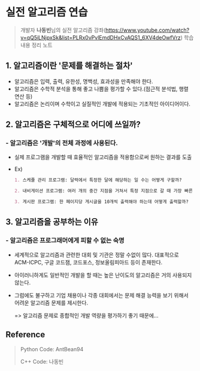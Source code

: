 # 실전 알고리즘 연습

> 개발자 **나동빈**님의 실전 알고리즘 강좌(https://www.youtube.com/watch?v=qQ5iLNjpxSk&list=PLRx0vPvlEmdDHxCvAQS1_6XV4deOwfVrz) 학습내용 정리 노트

## 1. 알고리즘이란 '문제를 해결하는 절차'

- 알고리즘은 입력, 출력, 유한성, 명백성, 효과성을 만족해야 한다.
- 알고리즘은 수학적 분석을 통해 좋고 나쁨을 평가할 수 있다.(점근적 분석법, 행렬 연산 등)
- 알고리즘은 논리이며 수학이고 실질적인 개발에 적용되는 기초적인 아이디어이다.

## 2. 알고리즘은 구체적으로 어디에 쓰일까?

### - 알고리즘은 '개발'의 전체 과정에 사용된다.

- 실제 프로그램을 개발할 때 효율적인 알고리즘을 적용함으로써 원하는 결과를 도출

- Ex)

  ```markdown
  1. 스케쥴 관리 프로그램: 달력에서 특정한 달에 해당하는 일 수는 어떻게 구할까?
  
  2. 내비게이션 프로그램: 여러 개의 중간 지점을 거쳐서 특정 지점으로 갈 때 가장 빠른 길은 무엇일까?
  
  3. 게시판 프로그램: 한 페이지당 게시글을 10개씩 출력해야 하는데 어떻게 출력할까?
  ```



## 3. 알고리즘을 공부하는 이유

### - 알고리즘은 프로그래머에게 피할 수 없는 숙명

- 세계적으로 알고리즘과 관련한 대회 및 기관은 정말 수없이 많다. 대표적으로 ACM-ICPC, 구글 코드잼, 코드포스, 정보올림피아드 등이 존재한다.

- 아이러니하게도 일반적인 개발을 할 때는 높은 난이도의 알고리즘은 거의 사용되지 않는다.

- 그럼에도 불구하고 기업 채용이나 각종 대회에서는 문제 해결 능력을 보기 위해서 어려운 알고리즘 문제를 제시한다.

  => 알고리즘 문제로 종합적인 개발 역량을 평가하기 좋기 때문에...



## Reference

> Python Code: AntBean94
>
> C++ Code: 나동빈

